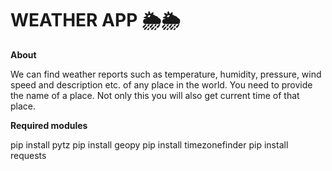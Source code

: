 # WEATHER APP 🌦🌦

**About**

We can find weather reports such as temperature, humidity, pressure, wind speed and description etc. of any place in the world. You need to provide the name of a place. Not only this you will also get current time of that place. 

**Required modules**

  pip install pytz 
  pip install geopy
  pip install timezonefinder
  pip install requests 
